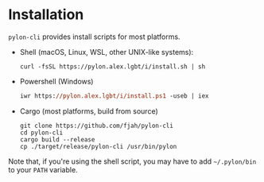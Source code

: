 # Installation

`pylon-cli` provides install scripts for most platforms.

- Shell (macOS, Linux, WSL, other UNIX-like systems):
  ```console
  curl -fsSL https://pylon.alex.lgbt/i/install.sh | sh
  ```
- Powershell (Windows)
  ```ps
  iwr https://pylon.alex.lgbt/i/install.ps1 -useb | iex
  ```
- Cargo (most platforms, build from source)
  ```console
  git clone https://github.com/fjah/pylon-cli
  cd pylon-cli
  cargo build --release
  cp ./target/release/pylon-cli /usr/bin/pylon
  ```

Note that, if you're using the shell script, you may have to add `~/.pylon/bin` to your `PATH` variable.
